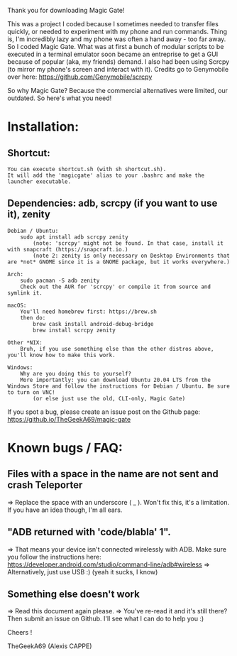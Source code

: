 Thank you for downloading Magic Gate!


This was a project I coded because I sometimes needed to transfer files quickly, or needed to experiment with my phone and run commands. Thing is, I'm incredibly lazy and my phone was often a hand away - too far away.
So I coded Magic Gate. What was at first a bunch of modular scripts to be executed in a terminal emulator soon became an entreprise to get a GUI because of popular (aka, my friends) demand.
I also had been using Scrcpy (to mirror my phone's screen and interact with it). Credits go to Genymobile over here: https://github.com/Genymobile/scrcpy 

So why Magic Gate? 
Because the commercial alternatives were limited, our outdated. So here's what you need!


# Installation:

## Shortcut: 
	You can execute shortcut.sh (with sh shortcut.sh). 
	It will add the 'magicgate' alias to your .bashrc and make the launcher executable.

## Dependencies: adb, scrcpy (if you want to use it), zenity

	Debian / Ubuntu:
		sudo apt install adb scrcpy zenity
			(note: 'scrcpy' might not be found. In that case, install it with snapcraft (https://snapcraft.io.)
			(note 2: zenity is only necessary on Desktop Environments that are *not* GNOME since it is a GNOME package, but it works everywhere.)
	
	Arch:
		sudo pacman -S adb zenity
		Check out the AUR for 'scrcpy' or compile it from source and symlink it.	
			
	macOS:
		You'll need homebrew first: https://brew.sh
		then do:
			brew cask install android-debug-bridge
			brew install scrcpy zenity
			
	Other *NIX:
		Bruh, if you use something else than the other distros above, you'll know how to make this work.
		
	Windows:
		Why are you doing this to yourself?
		More importantly: you can download Ubuntu 20.04 LTS from the Windows Store and follow the instructions for Debian / Ubuntu. Be sure to turn on VNC!
			(or else just use the old, CLI-only, Magic Gate)
			
			
If you spot a bug, please create an issue post on the Github page:
	https://github.io/TheGeekA69/magic-gate
	


# Known bugs / FAQ:
## Files with a space in the name are not sent and crash Teleporter
=> Replace the space with an underscore ( _ ). Won't fix this, it's a limitation. If you have an idea though, I'm all ears.
		
## "ADB returned with 'code/blabla' 1". 
=> That means your device isn't connected wirelessly with ADB. Make sure you follow the instructions here: https://developer.android.com/studio/command-line/adb#wireless
=> Alternatively, just use USB :) (yeah it sucks, I know)
		
## Something else doesn't work
=> Read this document again please.
=> You've re-read it and it's still there? Then submit an issue on Github. I'll see what I can do to help you :)


Cheers !

TheGeekA69 (Alexis CAPPE)
